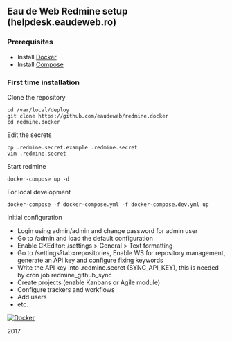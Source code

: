 ## Eau de Web Redmine setup (helpdesk.eaudeweb.ro)


### Prerequisites

- Install [Docker](https://docs.docker.com/installation/)
- Install [Compose](https://docs.docker.com/compose/install/)

### First time installation

Clone the repository

    cd /var/local/deploy
    git clone https://github.com/eaudeweb/redmine.docker
    cd redmine.docker


Edit the secrets

    cp .redmine.secret.example .redmine.secret
    vim .redmine.secret


Start redmine

    docker-compose up -d

For local development

    docker-compose -f docker-compose.yml -f docker-compose.dev.yml up

Initial configuration

- Login using admin/admin and change password for admin user
- Go to /admin and load the default configuration
- Enable CKEditor: /settings > General > Text formatting
- Go to /settings?tab=repositories, Enable WS for repository management, generate an API key and configure fixing keywords
- Write the API key into .redmine.secret (SYNC_API_KEY), this is needed by cron job redmine_github_sync
- Create projects (enable Kanbans or Agile module)
- Configure trackers and workflows
- Add users
- etc.

[![Docker](https://dockerbuildbadges.quelltext.eu/status.svg?organization=eaudeweb&repository=redmine)](https://hub.docker.com/r/eaudeweb/redmine/builds)

2017
